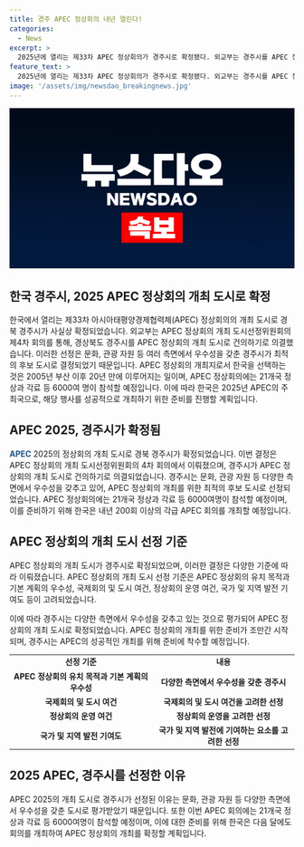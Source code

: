 ```yaml
---
title: 경주 APEC 정상회의 내년 열린다!
categories:
  - News
excerpt: >
  2025년에 열리는 제33차 APEC 정상회의가 경주시로 확정됐다. 외교부는 경주시를 APEC 정상회의 개최 도시로 제안, 다수결로 확정됐다고 밝혔다. 경주시는 문화·관광자원 등 다양한 방면에서 우수성을 갖춰 최적의 후보 도시로 선정됐으며, APEC 정상회의에는 21개국 정상과 각료 등 6000여명이 모일 예정이다. APEC 정상회의 유치 목적과 기본 계획의 우수성, 국제회의 및 도시 여건, 정상회의 운영 여건, 국가 및 지역 발전 기여도 등을 고려한 선정 프로세스를 거쳤다.
feature_text: >
  2025년에 열리는 제33차 APEC 정상회의가 경주시로 확정됐다. 외교부는 경주시를 APEC 정상회의 개최 도시로 제안, 다수결로 확정됐다고 밝혔다. 경주시는 문화·관광자원 등 다양한 방면에서 우수성을 갖춰 최적의 후보 도시로 선정됐으며, APEC 정상회의에는 21개국 정상과 각료 등 6000여명이 모일 예정이다. APEC 정상회의 유치 목적과 기본 계획의 우수성, 국제회의 및 도시 여건, 정상회의 운영 여건, 국가 및 지역 발전 기여도 등을 고려한 선정 프로세스를 거쳤다.
image: '/assets/img/newsdao_breakingnews.jpg'
---
```


<p><img src="/assets/img/newsdao_breakingnews.jpg" alt="koreaapp 속보" /></p>

<h2 data-ke-size="size26">한국 경주시, 2025 APEC 정상회의 개최 도시로 확정</h2>

<p data-ke-size="size16">한국에서 열리는 제33차 아시아태평양경제협력체(APEC) 정상회의의 개최 도시로 경북 경주시가 사실상 확정되었습니다. 외교부는 APEC 정상회의 개최 도시선정위원회의 제4차 회의를 통해, 경상북도 경주시를 APEC 정상회의 개최 도시로 건의하기로 의결했습니다. 이러한 선정은 문화, 관광 자원 등 여러 측면에서 우수성을 갖춘 경주시가 최적의 후보 도시로 결정되었기 때문입니다. APEC 정상회의 개최지로서 한국을 선택하는 것은 2005년 부산 이후 20년 만에 이루어지는 일이며, APEC 정상회의에는 21개국 정상과 각료 등 6000여 명이 참석할 예정입니다. 이에 따라 한국은 2025년 APEC의 주최국으로, 해당 행사를 성공적으로 개최하기 위한 준비를 진행할 계획입니다.</p>

<h2 data-ke-size="size26">APEC 2025, 경주시가 확정됨</h2>

<p data-ke-size="size16"><b><span style="color: #1a5490;">APEC</span></b> 2025의 정상회의 개최 도시로 경북 경주시가 확정되었습니다. 이번 결정은 APEC 정상회의 개최 도시선정위원회의 4차 회의에서 이뤄졌으며, 경주시가 APEC 정상회의 개최 도시로 건의하기로 의결되었습니다. 경주시는 문화, 관광 자원 등 다양한 측면에서 우수성을 갖추고 있어, APEC 정상회의 개최를 위한 최적의 후보 도시로 선정되었습니다. APEC 정상회의에는 21개국 정상과 각료 등 6000여명이 참석할 예정이며, 이를 준비하기 위해 한국은 내년 200회 이상의 각급 APEC 회의를 개최할 예정입니다.</p>

<h2 data-ke-size="size26">APEC 정상회의 개최 도시 선정 기준</h2>

<p data-ke-size="size16">APEC 정상회의 개최 도시가 경주시로 확정되었으며, 이러한 결정은 다양한 기준에 따라 이뤄졌습니다. APEC 정상회의 개최 도시 선정 기준은 APEC 정상회의 유치 목적과 기본 계획의 우수성, 국제회의 및 도시 여건, 정상회의 운영 여건, 국가 및 지역 발전 기여도 등이 고려되었습니다.</p>

<p data-ke-size="size16">이에 따라 경주시는 다양한 측면에서 우수성을 갖추고 있는 것으로 평가되어 APEC 정상회의 개최 도시로 확정되었습니다. APEC 정상회의 개최를 위한 준비가 조만간 시작되며, 경주시는 APEC의 성공적인 개최를 위해 준비에 착수할 예정입니다.</p>

<table>
  <tbody>
    <tr>
      <td style="text-align: center; height: 17px;"><b>선정 기준</b></td>
      <td style="text-align: center; height: 17px;"><b>내용</b></td>
    </tr>
    <tr>
      <td style="text-align: center; height: 17px;"><b>APEC 정상회의 유치 목적과 기본 계획의 우수성</b></td>
      <td style="text-align: center; height: 17px;"><b>다양한 측면에서 우수성을 갖춘 경주시</b></td>
    </tr>
    <tr>
      <td style="text-align: center; height: 17px;"><b>국제회의 및 도시 여건</b></td>
      <td style="text-align: center; height: 17px;"><b>국제회의 및 도시 여건을 고려한 선정</b></td>
    </tr>
    <tr>
      <td style="text-align: center; height: 17px;"><b>정상회의 운영 여건</b></td>
      <td style="text-align: center; height: 17px;"><b>정상회의 운영을 고려한 선정</b></td>
    </tr>
    <tr>
      <td style="text-align: center; height: 17px;"><b>국가 및 지역 발전 기여도</b></td>
      <td style="text-align: center; height: 17px;"><b>국가 및 지역 발전에 기여하는 요소를 고려한 선정</b></td>
    </tr>
  </tbody>
</table>

<h2 data-ke-size="size26">2025 APEC, 경주시를 선정한 이유</h2>

<p data-ke-size="size16">APEC 2025의 개최 도시로 경주시가 선정된 이유는 문화, 관광 자원 등 다양한 측면에서 우수성을 갖춘 도시로 평가받았기 때문입니다. 또한 이번 APEC 회의에는 21개국 정상과 각료 등 6000여명이 참석할 예정이며, 이에 대한 준비를 위해 한국은 다음 달에도 회의를 개최하여 APEC 정상회의 개최를 확정할 계획입니다.</p>

